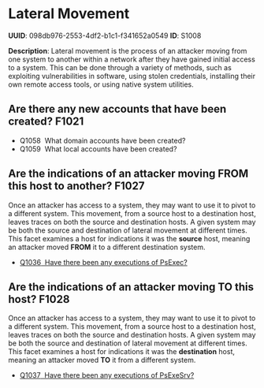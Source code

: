 # Lateral Movement

**UUID**: 098db976-2553-4df2-b1c1-f341652a0549
**ID**: S1008

**Description**: Lateral movement is the process of an attacker moving from one system to another within a network after they have gained initial access to a system. This can be done through a variety of methods, such as exploiting vulnerabilities in software, using stolen credentials, installing their own remote access tools, or using native system utilities.

## Are there any new accounts that have been created? <span class="dfiqIdTag">F1021</span>

 - <span class="dfiqIdTag">Q1058</span> &nbsp;What domain accounts have been created?
 - <span class="dfiqIdTag">Q1059</span> &nbsp;What local accounts have been created?
## Are the indications of an attacker moving FROM this host to another? <span class="dfiqIdTag">F1027</span>
Once an attacker has access to a system, they may want to use it to pivot to a different system. This movement, from a source host to a destination host, leaves traces on both the source and destination hosts. A given system may be both the source and destination of lateral movement at different times. This facet examines a host for indications it was the **source** host, meaning an attacker moved **FROM** it to a different destination system.

 - <a href="/questions/Q1036"><span class="dfiqIdTag">Q1036</span> &nbsp;Have there been any executions of PsExec?</a>
## Are the indications of an attacker moving TO this host? <span class="dfiqIdTag">F1028</span>
Once an attacker has access to a system, they may want to use it to pivot to a different system. This movement, from a source host to a destination host, leaves traces on both the source and destination hosts. A given system may be both the source and destination of lateral movement at different times. This facet examines a host for indications it was the **destination** host, meaning an attacker moved **TO** it from a different system.

 - <a href="/questions/Q1037"><span class="dfiqIdTag">Q1037</span> &nbsp;Have there been any executions of PsExeSrv?</a>

